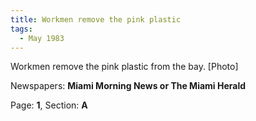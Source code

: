 ```yaml
---  
title: Workmen remove the pink plastic  
tags:  
  - May 1983  
---  
```

  
Workmen remove the pink plastic from the bay. [Photo]  
  
Newspapers: **Miami Morning News or The Miami Herald**  
  
Page: **1**, Section: **A** 
